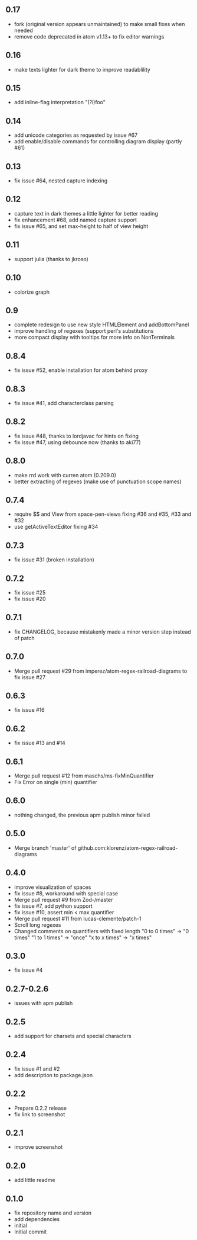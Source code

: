 ## 0.17
- fork (original version appears unmaintained) to make small fixes when needed
- remove code deprecated in atom v1.13+ to fix editor warnings

## 0.16
- make texts lighter for dark theme to improve readablility

## 0.15
- add inline-flag interpretation "(?i)foo"

## 0.14
- add unicode categories as requested by issue #67
- add enable/disable commands for controlling diagram display (partly #61)

## 0.13
- fix issue #64, nested capture indexing

## 0.12
- capture text in dark themes a little lighter for better reading
- fix enhancement #68, add named capture support
- fix issue #65, and set max-height to half of view height

## 0.11
- support julia (thanks to jkroso)

## 0.10
- colorize graph

## 0.9
- complete redesign to use new style HTMLElement and addBottomPanel
- improve handling of regexes (support perl's substitutions
- more compact display with tooltips for more info on NonTerminals

## 0.8.4
- fix issue #52, enable installation for atom behind proxy

## 0.8.3
- fix issue #41, add characterclass parsing

## 0.8.2
- fix issue #48, thanks to lordjavac for hints on fixing
- fix issue #47, using debounce now (thanks to aki77)


## 0.8.0
- make rrd work with curren atom (0.209.0)
- better extracting of regexes (make use of punctuation scope names)

## 0.7.4
- require $$ and View from space-pen-views fixing #36 and #35, #33 and #32
- use getActiveTextEditor fixing #34

## 0.7.3
- fix issue #31 (broken installation)

## 0.7.2
- fix issue #25
- fix issue #20

## 0.7.1
- fix CHANGELOG, because mistakenly made a minor version step instead of patch

## 0.7.0
- Merge pull request #29 from imperez/atom-regex-railroad-diagrams to fix issue #27

## 0.6.3
- fix issue #16

## 0.6.2
- fix issue #13 and #14

## 0.6.1
- Merge pull request #12 from maschs/ms-fixMinQuantifier
- Fix Error on single (min) quantifier

## 0.6.0
- nothing changed, the previous apm publish minor failed

## 0.5.0
- Merge branch 'master' of github.com:klorenz/atom-regex-railroad-diagrams

## 0.4.0
- improve visualization of spaces
- fix issue #8, workaround with special case
- Merge pull request #9 from Zod-/master
- fix issue #7, add python support
- fix issue #10, assert min < max quantifier
- Merge pull request #11 from lucas-clemente/patch-1
- Scroll long regexes
- Changed comments on quantifiers with fixed length "0 to 0 times" -> "0 times" "1 to 1 times" -> "once" "x to x times" -> "x times"

## 0.3.0
- fix issue #4

## 0.2.7-0.2.6
- issues with apm publish

## 0.2.5
- add support for charsets and special characters

## 0.2.4
- fix issue #1 and #2
- add description to package.json

## 0.2.2
- Prepare 0.2.2 release
- fix link to screenshot

## 0.2.1
- improve screenshot

## 0.2.0
- add little readme

## 0.1.0
- fix repository name and version
- add dependencies
- initial
- Initial commit
